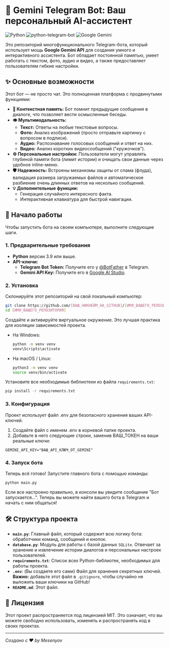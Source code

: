 # 🤖 Gemini Telegram Bot: Ваш персональный AI-ассистент

![Python](https://img.shields.io/badge/Python-3.11+-blue.svg)
![python-telegram-bot](https://img.shields.io/badge/python--telegram--bot-v20.6-blue)
![Google Gemini](https://img.shields.io/badge/Google-Gemini_1.5_Flash-green)

Это репозиторий многофункционального Telegram-бота, который использует мощь **Google Gemini API** для создания умного и интерактивного ассистента. Бот обладает постоянной памятью, умеет работать с текстом, фото, аудио и видео, а также предоставляет пользователям гибкие настройки.

## ✨ Основные возможности

Этот бот — не просто чат. Это полноценная платформа с продвинутыми функциями:

*   **🧠 Контекстная память:** Бот помнит предыдущие сообщения в диалоге, что позволяет вести осмысленные беседы.
*   **👁️ Мультимодальность:**
    *   **Текст:** Ответы на любые текстовые вопросы.
    *   **Фото:** Анализ изображений (просто отправьте картинку с вопросом в подписи).
    *   **Аудио:** Распознавание голосовых сообщений и ответ на них.
    *   **Видео:** Анализ коротких видеосообщений ("кружочков").
*   **⚙️ Персональные настройки:** Пользователи могут управлять глубиной памяти бота (лимит истории) и очищать свои данные через удобное inline-меню.
*   **🛡️ Надежность:** Встроены механизмы защиты от спама (флуда), валидация размера загружаемых файлов и автоматическое разбиение очень длинных ответов на несколько сообщений.
*   **💡 Дополнительные функции:**
    *   Генерация случайного интересного факта.
    *   Интерактивная клавиатура для быстрой навигации.

## 🚀 Начало работы

Чтобы запустить бота на своем компьютере, выполните следующие шаги.

### 1. Предварительные требования

*   **Python** версии 3.9 или выше.
*   **API-ключи:**
    *   **Telegram Bot Token:** Получите его у [@BotFather](https://t.me/BotFather) в Telegram.
    *   **Gemini API Key:** Получите его в [Google AI Studio](https://makersuite.google.com/app/apikey).

### 2. Установка

Склонируйте этот репозиторий на свой локальный компьютер:
```bash
git clone https://github.com/[ВАШ_НИКНЕЙМ_НА_GITHUB]/[ИМЯ_ВАШЕГО_РЕПОЗИТОРИЯ].git
cd [ИМЯ_ВАШЕГО_РЕПОЗИТОРИЯ]
```

Создайте и активируйте виртуальное окружение. Это лучшая практика для изоляции зависимостей проекта.

*   На Windows:
    ```bash
    python -m venv venv
    venv\Scripts\activate
    ```
*   На macOS / Linux:
    ```bash
    python3 -m venv venv
    source venv/bin/activate
    ```

Установите все необходимые библиотеки из файла `requirements.txt`:
```bash
pip install -r requirements.txt
```

### 3. Конфигурация

Проект использует файл .env для безопасного хранения ваших API-ключей.

1. Создайте файл с именем .env в корневой папке проекта.
2. Добавьте в него следующие строки, заменив ВАШ_ТОКЕН на ваши реальные ключи:
```TELEGRAM_BOT_TOKEN="ВАШ_ТОКЕН_ОТ_BOTFATHER"
GEMINI_API_KEY="ВАШ_API_КЛЮЧ_ОТ_GEMINI"
```

### 4. Запуск бота

Теперь всё готово! Запустите главного бота с помощью команды:
```
python main.py
```

Если все настроено правильно, в консоли вы увидите сообщение "Бот запускается...". Теперь вы можете найти вашего бота в Telegram и начать с ним общаться!

## 🛠️ Структура проекта

*   **`main.py`**: Главный файл, который содержит всю логику бота: обработчики команд, сообщений и кнопок.
*   **`database.py`**: Модуль для работы с базой данных `SQLite`. Отвечает за хранение и извлечение истории диалогов и персональных настроек пользователей.
*   **`requirements.txt`**: Список всех Python-библиотек, необходимых для работы проекта.
*   **`.env`**: (Вы создаете его сами) Файл для хранения секретных ключей. **Важно:** добавьте этот файл в `.gitignore`, чтобы случайно не выложить ваши ключики на GitHub!
*   **`README.md`**: Этот файл.

## 📄 Лицензия

Этот проект распространяется под лицензией MIT. Это означает, что вы можете свободно использовать, изменять и распространять код в своих проектах.

---
_Создано с ❤️ by Mesenyov_
